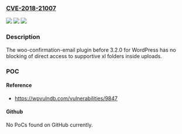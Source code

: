 ### [CVE-2018-21007](https://cve.mitre.org/cgi-bin/cvename.cgi?name=CVE-2018-21007)
![](https://img.shields.io/static/v1?label=Product&message=n%2Fa&color=blue)
![](https://img.shields.io/static/v1?label=Version&message=n%2Fa&color=blue)
![](https://img.shields.io/static/v1?label=Vulnerability&message=n%2Fa&color=brighgreen)

### Description

The woo-confirmation-email plugin before 3.2.0 for WordPress has no blocking of direct access to supportive xl folders inside uploads.

### POC

#### Reference
- https://wpvulndb.com/vulnerabilities/9847

#### Github
No PoCs found on GitHub currently.

